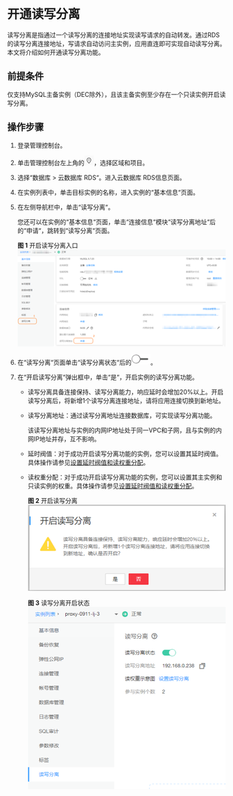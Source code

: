# 开通读写分离<a name="rds_11_0017"></a>

读写分离是指通过一个读写分离的连接地址实现读写请求的自动转发。通过RDS的读写分离连接地址，写请求自动访问主实例，应用直连即可实现自动读写分离。本文将介绍如何开通读写分离功能。

## 前提条件<a name="zh-cn_topic_0200110321_section17134134915279"></a>

仅支持MySQL主备实例（DEC除外），且该主备实例至少存在一个只读实例开启读写分离。

## 操作步骤<a name="zh-cn_topic_0200110321_section175771041253"></a>

1.  登录管理控制台。
2.  单击管理控制台左上角的![](figures/Region灰色图标.png)，选择区域和项目。
3.  选择“数据库  \>  云数据库 RDS“。进入云数据库 RDS信息页面。
4.  在实例列表中，单击目标实例的名称，进入实例的“基本信息“页面。
5.  在左侧导航栏中，单击“读写分离“。

    您还可以在实例的“基本信息“页面，单击“连接信息“模块“读写分离地址“后的“申请“，跳转到“读写分离“页面。

    **图 1**  开启读写分离入口<a name="zh-cn_topic_0200110321_fig20566147102714"></a>  
    ![](figures/开启读写分离入口.png "开启读写分离入口")

6.  在“读写分离“页面单击“读写分离状态“后的![](figures/公网访问.png)。
7.  在“开启读写分离“弹出框中，单击“是“，开启实例的读写分离功能。
    -   读写分离具备连接保持、读写分离能力，响应延时会增加20%以上。开启读写分离后，将新增1个读写分离连接地址，请将应用连接切换到新地址。
    -   读写分离地址：通过读写分离地址连接数据库，可实现读写分离功能。

        该读写分离地址与实例的内网IP地址处于同一VPC和子网，且与实例的内网IP地址并存，互不影响。

    -   延时阀值：对于成功开启读写分离功能的实例，您可以设置其延时阀值。具体操作请参见[设置延时阀值和读权重分配](设置延时阀值和读权重分配.md)。
    -   读权重分配：对于成功开启读写分离功能的实例，您可以设置其主实例和只读实例的权重。具体操作请参见[设置延时阀值和读权重分配](设置延时阀值和读权重分配.md)。

        **图 2**  开启读写分离<a name="zh-cn_topic_0200110321_fig7265141772117"></a>  
        ![](figures/开启读写分离.png "开启读写分离")

        **图 3**  读写分离开启状态<a name="zh-cn_topic_0200110321_fig14265417152116"></a>  
        ![](figures/读写分离开启状态.png "读写分离开启状态")



